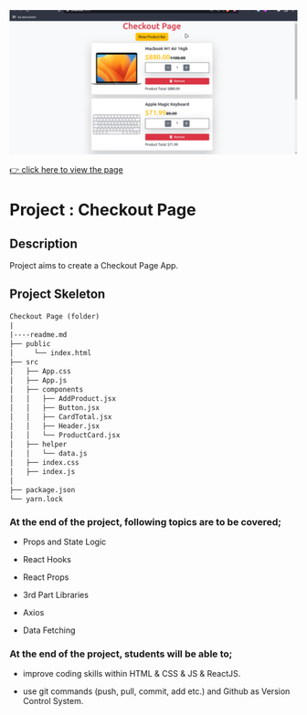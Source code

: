 ![Project Snapshot](checkout.gif)

[👉 click here to view the page](https://msaiduslu.github.io/checkout-page-react/)

# Project : Checkout Page

## Description

Project aims to create a Checkout Page App.

## Project Skeleton

```
Checkout Page (folder)
|
|----readme.md
├── public
│     └── index.html
├── src
│   ├── App.css
│   ├── App.js
│   ├── components
│   │   ├── AddProduct.jsx
│   │   ├── Button.jsx
│   │   ├── CardTotal.jsx
│   │   ├── Header.jsx
│   │   └── ProductCard.jsx
│   ├── helper
│   │   └── data.js
│   ├── index.css
│   ├── index.js
│
├── package.json
└── yarn.lock

```

### At the end of the project, following topics are to be covered;

- Props and State Logic

- React Hooks

- React Props

- 3rd Part Libraries

- Axios

- Data Fetching

### At the end of the project, students will be able to;

- improve coding skills within HTML & CSS & JS & ReactJS.

- use git commands (push, pull, commit, add etc.) and Github as Version Control System.
